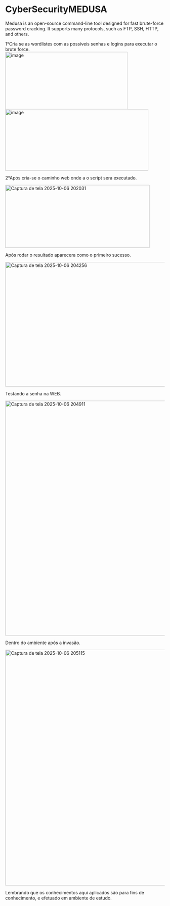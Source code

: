# CyberSecurityMEDUSA
Medusa is an open-source command-line tool designed for fast brute-force password cracking. It supports many protocols, such as FTP, SSH, HTTP, and others.

1°Cria se as wordlistes com as possíveis senhas e logins para executar o brute force.\
<img width="386" height="181" alt="image" src="https://github.com/user-attachments/assets/e36af3a1-de1b-4eed-ac53-b92c0e1d33da" />
<img width="452" height="195" alt="image" src="https://github.com/user-attachments/assets/7fbce602-b081-4787-b9a4-170be970f603" />

2°Após cria-se o caminho web onde a o script sera executado.

<img width="456" height="199" alt="Captura de tela 2025-10-06 202031" src="https://github.com/user-attachments/assets/5098ff7a-e71a-4d00-93f1-8528fd7a0fde" />

Após rodar o resultado aparecera como o primeiro sucesso.

<img width="1713" height="394" alt="Captura de tela 2025-10-06 204256" src="https://github.com/user-attachments/assets/a9a9450f-d9df-4a1d-9d64-703751ddc91f" />

Testando a senha na WEB.

<img width="1248" height="743" alt="Captura de tela 2025-10-06 204911" src="https://github.com/user-attachments/assets/7ef9f897-5f72-4694-85e1-34f85ccd85b5" />

Dentro do ambiente após a invasão.

<img width="1024" height="746" alt="Captura de tela 2025-10-06 205115" src="https://github.com/user-attachments/assets/7fa314a6-9343-496c-8c94-724e661978f4" />

Lembrando que os conhecimentos aqui aplicados são para fins de conhecimento, e efetuado em ambiente de estudo.
